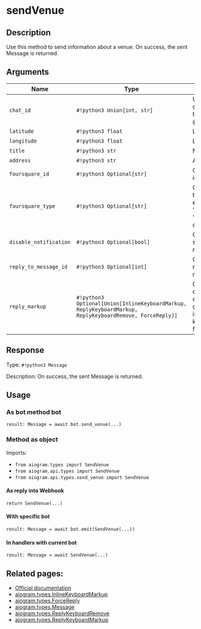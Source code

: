 # sendVenue

## Description

Use this method to send information about a venue. On success, the sent Message is returned.


## Arguments

| Name | Type | Description |
| - | - | - |
| `chat_id` | `#!python3 Union[int, str]` | Unique identifier for the target chat or username of the target channel (in the format @channelusername) |
| `latitude` | `#!python3 float` | Latitude of the venue |
| `longitude` | `#!python3 float` | Longitude of the venue |
| `title` | `#!python3 str` | Name of the venue |
| `address` | `#!python3 str` | Address of the venue |
| `foursquare_id` | `#!python3 Optional[str]` | Optional. Foursquare identifier of the venue |
| `foursquare_type` | `#!python3 Optional[str]` | Optional. Foursquare type of the venue, if known. (For example, 'arts_entertainment/default', 'arts_entertainment/aquarium' or 'food/icecream'.) |
| `disable_notification` | `#!python3 Optional[bool]` | Optional. Sends the message silently. Users will receive a notification with no sound. |
| `reply_to_message_id` | `#!python3 Optional[int]` | Optional. If the message is a reply, ID of the original message |
| `reply_markup` | `#!python3 Optional[Union[InlineKeyboardMarkup, ReplyKeyboardMarkup, ReplyKeyboardRemove, ForceReply]]` | Optional. Additional interface options. A JSON-serialized object for an inline keyboard, custom reply keyboard, instructions to remove reply keyboard or to force a reply from the user. |



## Response

Type: `#!python3 Message`

Description: On success, the sent Message is returned.


## Usage


### As bot method bot

```python3
result: Message = await bot.send_venue(...)
```

### Method as object

Imports:

- `from aiogram.types import SendVenue`
- `from aiogram.api.types import SendVenue`
- `from aiogram.api.types.send_venue import SendVenue`

#### As reply into Webhook
```python3
return SendVenue(...)
```

#### With specific bot
```python3
result: Message = await bot.emit(SendVenue(...))
```

#### In handlers with current bot
```python3
result: Message = await SendVenue(...)
```


## Related pages:

- [Official documentation](https://core.telegram.org/bots/api#sendvenue)
- [aiogram.types.InlineKeyboardMarkup](../types/inline_keyboard_markup.md)
- [aiogram.types.ForceReply](../types/force_reply.md)
- [aiogram.types.Message](../types/message.md)
- [aiogram.types.ReplyKeyboardRemove](../types/reply_keyboard_remove.md)
- [aiogram.types.ReplyKeyboardMarkup](../types/reply_keyboard_markup.md)
